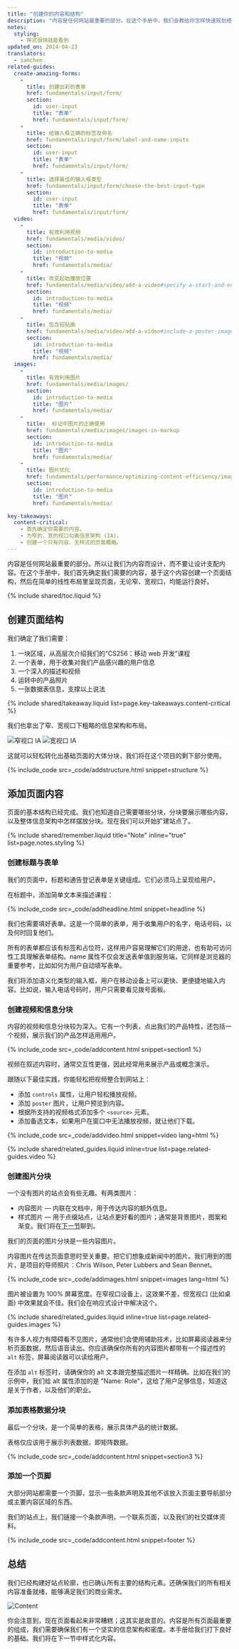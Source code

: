 ```yaml
---
title: "创建你的内容和结构"
description: "内容是任何网站最重要的部分。在这个手册中，我们会教给你怎样快速规划搭建你的首个多设备站点。"
notes:
  styling:
    - 样式很快就能看到
updated_on: 2014-04-23
translators:
  - samchen
related-guides:
  create-amazing-forms:
    -
      title: 创建出彩的表单
      href: fundamentals/input/form/
      section:
        id: user-input
        title: "表单"
        href: fundamentals/input/form/
    -
      title: 给输入框正确的标签及命名
      href: fundamentals/input/form/label-and-name-inputs
      section:
        id: user-input
        title: "表单"
        href: fundamentals/input/form/
    -
      title: 选择最佳的输入框类型
      href: fundamentals/input/form/choose-the-best-input-type
      section:
        id: user-input
        title: "表单"
        href: fundamentals/input/form/
  video:
    -
      title: 有效利用视频
      href: fundamentals/media/video/
      section:
        id: introduction-to-media
        title: "视频"
        href: fundamentals/media/
    -
      title: 改变起始播放位置
      href: fundamentals/media/video/add-a-video#specify-a-start-and-end-time
      section:
        id: introduction-to-media
        title: "视频"
        href: fundamentals/media/
    -
      title: 包含招贴画
      href: fundamentals/media/video/add-a-video#include-a-poster-image
      section:
        id: introduction-to-media
        title: "视频"
        href: fundamentals/media/
  images:
    -
      title: 有效利用图片
      href: fundamentals/media/images/
      section:
        id: introduction-to-media
        title: "图片"
        href: fundamentals/media/
    -
      title:  标记中图片的正确使用
      href: fundamentals/media/images/images-in-markup
      section:
        id: introduction-to-media
        title: "图片"
        href: fundamentals/media/
    -
      title: 图片优化
      href: fundamentals/performance/optimizing-content-efficiency/image-optimization
      section:
        id: introduction-to-media
        title: "图片"
        href: fundamentals/media/

key-takeaways:
  content-critical:
    - 首先确定你需要的内容。
    - 为窄的、宽的视口勾画信息架构 (IA)。
    - 创建一个只有内容、无样式的页面概略。
---
```


<p class="intro">
  内容是任何网站最重要的部分。所以让我们为内容而设计，而不要让设计支配内容。在这个手册中，我们首先确定我们需要的内容，基于这个内容创建一个页面结构，然后在简单的线性布局里呈现页面，无论窄、宽视口，均能运行良好。
</p>

{% include shared/toc.liquid %}

## 创建页面结构

我们确定了我们需要：

1.  一块区域，从高层次介绍我们的“CS256：移动 web 开发”课程
2.  一个表单，用于收集对我们产品感兴趣的用户信息
3.  一个深入的描述和视频
4.  运转中的产品照片
5.  一张数据表信息，支撑以上说法

{% include shared/takeaway.liquid list=page.key-takeaways.content-critical %}

我们也拿出了窄、宽视口下粗略的信息架构和布局。

<div class="demo clear" style="background-color: white;">
  <img class="mdl-cell mdl-cell--6--col" src="images/narrowviewport.png" alt="窄视口 IA">
  <img  class="mdl-cell mdl-cell--6--col" src="images/wideviewport.png" alt="宽视口 IA">
</div>

这就可以轻松转化出基础页面的大体分块，我们将在这个项目的剩下部分使用。

{% include_code src=_code/addstructure.html snippet=structure %}

## 添加页面内容

页面的基本结构已经完成。我们也知道自己需要哪些分块，分块要展示哪些内容，以及整体信息架构中怎样摆放分块。现在我们可以开始扩建站点了。

{% include shared/remember.liquid title="Note" inline="true" list=page.notes.styling %}

### 创建标题与表单

我们的页面中，标题和通告登记表单是关键组成。它们必须马上呈现给用户。

在标题中，添加简单文本来描述课程：

{% include_code src=_code/addheadline.html snippet=headline %}

我们也需要填好表单。这是一个简单的表单，用于收集用户的名字，电话号码，以及何时回复他们。

所有的表单都应该有标签和占位符，这样用户容易理解它们的用途，也有助可访问性工具理解表单结构。name 属性不仅会发送表单值到服务端，它同样是浏览器的重要参考，比如如何为用户自动填写表单。

我们将添加语义化类型的输入框，用户在移动设备上可以更快、更便捷地输入内容。比如说，输入电话号码时，用户只需要看见拨号面板。

### 创建视频和信息分块

内容的视频和信息分块较为深入。它有一个列表，点出我们的产品特性，还包括一个视频，展示我们的产品怎样适用用户。

{% include_code src=_code/addcontent.html snippet=section1 %}

视频在叙述内容时，通常交互性更强，因此经常用来展示产品或概念演示。

跟随以下最佳实践，你能轻松把视频整合到网站上：

*  添加 `controls` 属性，让用户轻松播放视频。
*  添加 `poster` 图片，让用户预览到内容。 
*  根据所支持的视频格式添加多个 `<source>` 元素。
*  添加备选文本，如果用户在窗口中无法播放视频，就让他们下载。

{% include_code src=_code/addvideo.html snippet=video lang=html %}

{% include shared/related_guides.liquid inline=true list=page.related-guides.video %}

### 创建图片分块

一个没有图片的站点会有些无趣。有两类图片：

*  内容图片 &mdash; 内联在文档中，用于传达内容的额外信息。
*  样式图片 &mdash; 用于点缀站点，让站点更好看的图片；通常是背景图片，图案和渐变。我们将在[下一节]({{page.nextPage.relative_url}})聊到。

我们的页面的图片分块是一些内容图片。

内容图片在传达页面意思时至关重要。把它们想象成新闻中的图片。我们用到的图片，是项目的导师照片：Chris Wilson, Peter Lubbers and Sean Bennet。

{% include_code src=_code/addimages.html snippet=images lang=html %}

图片被设置为 100% 屏幕宽度。在窄视口设备上，这效果不差，但宽视口 (比如桌面) 中效果就会不佳。我们会在响应式设计中解决这个。

{% include shared/related_guides.liquid inline=true list=page.related-guides.images %}

有许多人视力有障碍看不见图片，通常他们会使用辅助技术，比如屏幕阅读器来分析页面数据，然后语音读出。你应该确保你所有的内容图片都带有一个描述性的 `alt` 标签，屏幕阅读器可以读给用户。

在添加 `alt` 标签时，请确保你的 alt 文本跟完整描述图片一样精确。比如在我们的示例中，我们给 alt 属性添加的是 "Name: Role"，这给了用户足够信息，知道这是关于作者，以及他们的职业。

### 添加表格数据分块

最后一个分块，是一个简单的表格，展示具体产品的统计数据。

表格仅应该用于展示列表数据，即矩阵数据。

{% include_code src=_code/addcontent.html snippet=section3 %}

### 添加一个页脚

大部分网站都需要一个页脚，显示一些条款声明及其他不该放入页面主要导航部分或主要内容区域的东西。

我们的站点上，我们链接一个条款声明，一个联系页面，以及我们的社交媒体资料。

{% include_code src=_code/addcontent.html snippet=footer %}

## 总结

我们已经构建好站点轮廓，也已确认所有主要的结构元素。还确保我们的所有相关内容准备就绪，能够满足我们的商业需求。

<div class="mdl-grid">
  <img class="mdl-cell mdl-cell--6--col" src="images/content.png" alt="Content">
  <img  class="mdl-cell mdl-cell--6--col" src="images/narrowsite.png" alt="">
</div>

你会注意到，现在页面看起来非常糟糕；这其实是故意的。内容是所有页面最重要的组成，我们需要确保我们有一个坚实的信息架构和密度。本手册给我们打下良好的基础。我们将在下一节中样式化内容。


